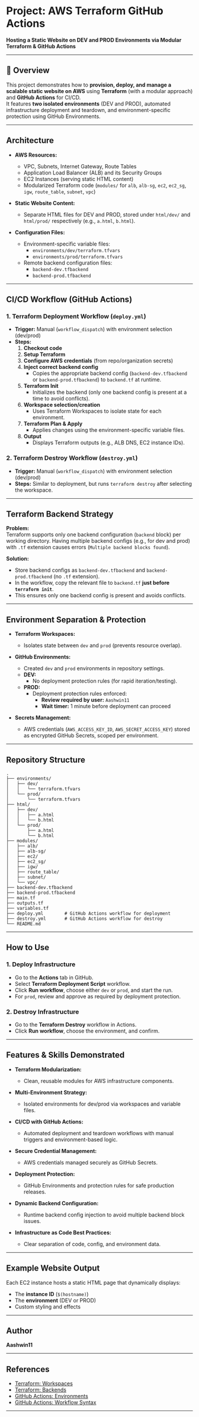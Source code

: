 # Project: AWS Terraform GitHub Actions  
**Hosting a Static Website on DEV and PROD Environments via Modular Terraform & GitHub Actions**

---

## 📖 Overview

This project demonstrates how to **provision, deploy, and manage a scalable static website on AWS** using **Terraform** (with a modular approach) and **GitHub Actions** for CI/CD.  
It features **two isolated environments** (DEV and PROD), automated infrastructure deployment and teardown, and environment-specific protection using GitHub Environments.

---

## Architecture

- **AWS Resources:**  
  - VPC, Subnets, Internet Gateway, Route Tables  
  - Application Load Balancer (ALB) and its Security Groups  
  - EC2 Instances (serving static HTML content)
  - Modularized Terraform code (`modules/` for `alb`, `alb-sg`, `ec2`, `ec2_sg`, `igw`, `route_table`, `subnet`, `vpc`)

- **Static Website Content:**  
  - Separate HTML files for DEV and PROD, stored under `html/dev/` and `html/prod/` respectively (e.g., `a.html`, `b.html`).

- **Configuration Files:**  
  - Environment-specific variable files:  
    - `environments/dev/terraform.tfvars`
    - `environments/prod/terraform.tfvars`
  - Remote backend configuration files:  
    - `backend-dev.tfbackend`
    - `backend-prod.tfbackend`

---

## CI/CD Workflow (GitHub Actions)

### 1. **Terraform Deployment Workflow (`deploy.yml`)**

- **Trigger:** Manual (`workflow_dispatch`) with environment selection (dev/prod)
- **Steps:**
  1. **Checkout code**
  2. **Setup Terraform**
  3. **Configure AWS credentials** (from repo/organization secrets)
  4. **Inject correct backend config**  
     - Copies the appropriate backend config (`backend-dev.tfbackend` or `backend-prod.tfbackend`) to `backend.tf` at runtime.
  5. **Terraform Init**  
     - Initializes the backend (only one backend config is present at a time to avoid conflicts).
  6. **Workspace selection/creation**  
     - Uses Terraform Workspaces to isolate state for each environment.
  7. **Terraform Plan & Apply**  
     - Applies changes using the environment-specific variable files.
  8. **Output**  
     - Displays Terraform outputs (e.g., ALB DNS, EC2 instance IDs).

### 2. **Terraform Destroy Workflow (`destroy.yml`)**

- **Trigger:** Manual (`workflow_dispatch`) with environment selection (dev/prod)
- **Steps:** Similar to deployment, but runs `terraform destroy` after selecting the workspace.

---

## Terraform Backend Strategy

**Problem:**  
Terraform supports only one backend configuration (`backend` block) per working directory. Having multiple backend configs (e.g., for dev and prod) with `.tf` extension causes errors (`Multiple backend blocks found`).  

**Solution:**  
- Store backend configs as `backend-dev.tfbackend` and `backend-prod.tfbackend` (no `.tf` extension).
- In the workflow, copy the relevant file to `backend.tf` **just before `terraform init`**.
- This ensures only one backend config is present and avoids conflicts.

---

## Environment Separation & Protection

- **Terraform Workspaces:**  
  - Isolates state between `dev` and `prod` (prevents resource overlap).

- **GitHub Environments:**  
  - Created `dev` and `prod` environments in repository settings.
  - **DEV:**  
    - No deployment protection rules (for rapid iteration/testing).
  - **PROD:**  
    - Deployment protection rules enforced:
      - **Review required by user:** `Aashwin11`
      - **Wait timer:** 1 minute before deployment can proceed

- **Secrets Management:**  
  - AWS credentials (`AWS_ACCESS_KEY_ID`, `AWS_SECRET_ACCESS_KEY`) stored as encrypted GitHub Secrets, scoped per environment.

---

## Repository Structure

```
.
├── environments/
│   ├── dev/
│   │   └── terraform.tfvars
│   └── prod/
│       └── terraform.tfvars
├── html/
│   ├── dev/
│   │   ├── a.html
│   │   └── b.html
│   └── prod/
│       ├── a.html
│       └── b.html
├── modules/
│   ├── alb/
│   ├── alb-sg/
│   ├── ec2/
│   ├── ec2_sg/
│   ├── igw/
│   ├── route_table/
│   ├── subnet/
│   └── vpc/
├── backend-dev.tfbackend
├── backend-prod.tfbackend
├── main.tf
├── outputs.tf
├── variables.tf
├── deploy.yml        # GitHub Actions workflow for deployment
├── destroy.yml       # GitHub Actions workflow for destroy
└── README.md
```

---

## How to Use

### **1. Deploy Infrastructure**
- Go to the **Actions** tab in GitHub.
- Select **Terraform Deployment Script** workflow.
- Click **Run workflow**, choose either `dev` or `prod`, and start the run.
- For `prod`, review and approve as required by deployment protection.

### **2. Destroy Infrastructure**
- Go to the **Terraform Destroy** workflow in Actions.
- Click **Run workflow**, choose the environment, and confirm.

---

## Features & Skills Demonstrated

- **Terraform Modularization:**  
  - Clean, reusable modules for AWS infrastructure components.

- **Multi-Environment Strategy:**  
  - Isolated environments for dev/prod via workspaces and variable files.

- **CI/CD with GitHub Actions:**  
  - Automated deployment and teardown workflows with manual triggers and environment-based logic.

- **Secure Credential Management:**  
  - AWS credentials managed securely as GitHub Secrets.

- **Deployment Protection:**  
  - GitHub Environments and protection rules for safe production releases.

- **Dynamic Backend Configuration:**  
  - Runtime backend config injection to avoid multiple backend block issues.

- **Infrastructure as Code Best Practices:**  
  - Clear separation of code, config, and environment data.

---

## Example Website Output

Each EC2 instance hosts a static HTML page that dynamically displays:
- The **instance ID** (`$(hostname)`)
- The **environment** (DEV or PROD)
- Custom styling and effects

---

## Author

**Aashwin11**

---

## References

- [Terraform: Workspaces](https://developer.hashicorp.com/terraform/language/state/workspaces)
- [Terraform: Backends](https://developer.hashicorp.com/terraform/language/settings/backends/configuration)
- [GitHub Actions: Environments](https://docs.github.com/en/actions/deployment/targeting-different-environments/using-environments-for-deployment)
- [GitHub Actions: Workflow Syntax](https://docs.github.com/en/actions/using-workflows/workflow-syntax-for-github-actions)


---
